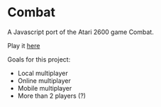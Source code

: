 # Combat
A Javascript port of the Atari 2600 game Combat.

Play it <a href="http://sethtrei.github.io/Combat" target="_blank">here</a>

Goals for this project:
- Local multiplayer
- Online multiplayer
- Mobile multiplayer
- More than 2 players (?)